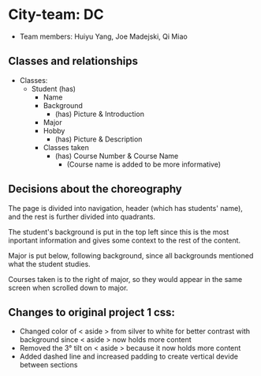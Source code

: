 # City-team: DC
- Team members: Huiyu Yang, Joe Madejski, Qi Miao
## Classes and relationships
-  Classes: 
	- Student (has)
		- Name
		- Background
			- (has) Picture & Introduction
		- Major
		- Hobby
			-  (has) Picture & Description
		- Classes taken
			-  (has) Course Number & Course Name
				- (Course name is added to be more informative)

## Decisions about the choreography
The page is divided into navigation, header (which has students' name), and the rest is further divided into quadrants. 

The student's background is put in the top left since this is the most inportant information and gives some context to the rest of the content. 

Major is put below, following background, since all backgrounds mentioned what the student studies. 

Courses taken is to the right of major, so they would appear in the same screen when scrolled down to major. 

## Changes to original project 1 css:
- Changed color of < aside > from silver to white for better contrast with background since < aside > now holds more content
- Removed the 3° tilt on < aside > because it now holds more content
- Added dashed line and increased padding to create vertical devide between sections
